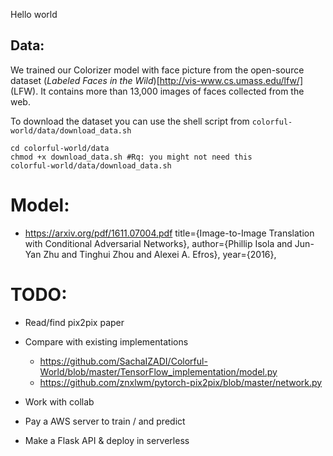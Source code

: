 Hello world

## Data:
We trained our Colorizer model with face picture from the open-source dataset (*Labeled Faces in the Wild*)[http://vis-www.cs.umass.edu/lfw/] (LFW). 
It contains more than 13,000 images of faces collected from the web.

To download the dataset you can use the shell script from `colorful-world/data/download_data.sh` 

```
cd colorful-world/data
chmod +x download_data.sh #Rq: you might not need this
colorful-world/data/download_data.sh
```


# Model:
- https://arxiv.org/pdf/1611.07004.pdf
title={Image-to-Image Translation with Conditional Adversarial Networks},
    author={Phillip Isola and Jun-Yan Zhu and Tinghui Zhou and Alexei A. Efros},
    year={2016},


# TODO:

- Read/find pix2pix paper
- Compare with existing implementations
    - https://github.com/SachaIZADI/Colorful-World/blob/master/TensorFlow_implementation/model.py
    - https://github.com/znxlwm/pytorch-pix2pix/blob/master/network.py


- Work with collab
- Pay a AWS server to train / and predict



- Make a Flask API & deploy in serverless
